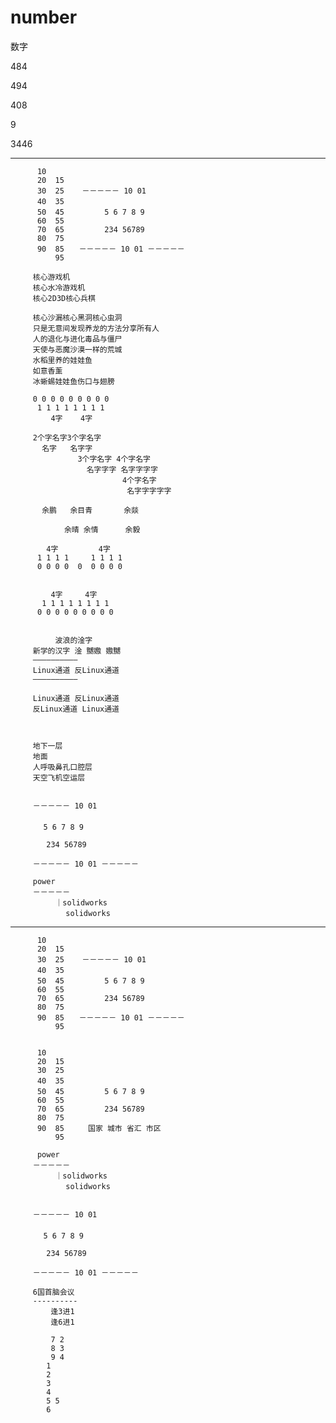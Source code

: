 # number
数字

484

494

408

9

3446

-----------

          10
          20  15
          30  25    －－－－－ 10 01 
          40  35　　　　　 
          50  45    　　　5 6 7 8 9 
          60  55                    
          70  65         234 56789
          80  75    
          90  85　　－－－－－ 10 01 －－－－－
              95

         核心游戏机
         核心水冷游戏机
         核心2D3D核心兵棋
         
         核心沙漏核心黑洞核心虫洞
         只是无意间发现养龙的方法分享所有人
         人的退化与进化毒品与僵尸
         天使与恶魔沙漠一样的荒城
         水稻里养的娃娃鱼
         如意香薰
         冰蜥蜴娃娃鱼伤口与翅膀
         
         0 0 0 0 0 0 0 0 0
          1 1 1 1 1 1 1 1       
             4字    4字
              
         2个字名字3个字名字
           名字   名字字  
                   3个字名字 4个字名字
                     名字字字 名字字字字
                             4个字名字
                              名字字字字字

           余鹏   余目青       余燚

                余晴 余情      余毅

            4字         4字
          1 1 1 1     1 1 1 1
          0 0 0 0  0  0 0 0 0


             4字     4字
           1 1 1 1 1 1 1 1
          0 0 0 0 0 0 0 0 0 


              波浪的淦字
         新学的汉字 淦 嬲嫐 嫐嬲
         ——————————
         Linux通道 反Linux通道
         ——————————         
         
         Linux通道 反Linux通道
         反Linux通道 Linux通道
         
         
         
         地下一层
         地面
         人呼吸鼻孔口腔层
         天空飞机空运层
         
         
         －－－－－ 10 01 
         　　　　　 
       　 　5 6 7 8 9 
                            
            234 56789
             
         －－－－－ 10 01 －－－－－
         
         power
         －－－－－
         　　　｜solidworks
           　  　solidworks

-----------

          10
          20  15
          30  25    －－－－－ 10 01 
          40  35　　　　　 
          50  45    　　　5 6 7 8 9 
          60  55                    
          70  65         234 56789
          80  75    
          90  85　　－－－－－ 10 01 －－－－－
              95


          10
          20  15
          30  25     
          40  35　　　　　 
          50  45    　　　5 6 7 8 9 
          60  55                    
          70  65         234 56789
          80  75    
          90  85　　  国家 城市 省汇 市区
              95

          power
         －－－－－
         　　　｜solidworks
           　  　solidworks


         －－－－－ 10 01 
         　　　　　 
       　 　5 6 7 8 9 
                            
            234 56789
             
         －－－－－ 10 01 －－－－－

         6国首脑会议
         ----------
             逢3进1
             逢6进1

             7 2
             8 3
             9 4
            1  
            2
            3
            4
            5 5
            6







